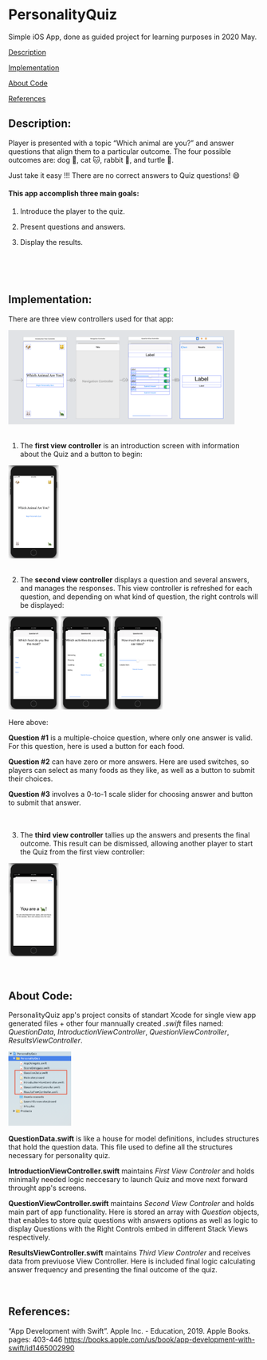 # PersonalityQuiz
Simple iOS App, done as guided project for learning purposes in 2020 May.

[Description](#description)

[Implementation](#implementation)

[About Code](#about-code)

[References](#references)

## Description:
Player is presented with a topic “Which animal are you?” and answer questions that align them to a particular outcome. 
The four possible outcomes are: dog :dog:, cat :cat:, rabbit :rabbit:, and turtle :turtle:.

Just take it easy !!! There are no correct answers to Quiz questions! :smile:

#### This app accomplish three main goals:
  1. Introduce the player to the quiz.
  
  2. Present questions and answers.
  
  3. Display the results.
<br>
<br>
<br>
  
## Implementation: 
There are three view controllers used for that app:

<img src="/quiz-screens/viewControllers.png" width="90%">
<br>
<br>

1. The __first view controller__ is an introduction screen with information about the Quiz and a button to begin:

<img src="/quiz-screens/quiz01.png" width="20%">
<br>
<br>

2. The __second view controller__ displays a question and several answers, and manages the responses. This view controller is refreshed for each question, and depending on what kind of question, the right controls will be displayed:

<img src="/quiz-screens/quiz02.png" width="20%">  <img src="/quiz-screens/quiz03.png" width="20%"> <img src="/quiz-screens/quiz04.png" width="20%">

Here above:

   __Question #1__ is a multiple-choice question, where only one answer is valid.
    For this question, here is used a button for each food.
   
   __Question #2__ can have zero or more answers. Here are used switches, so players can select as many foods as they like, as well as a button to submit their choices.
   
   __Question #3__ involves a 0-to-1 scale slider for choosing answer and button to submit that answer.
<br>   
<br>

3. The __third view controller__ tallies up the answers and presents the final outcome. This result can be dismissed, allowing another player to start the Quiz from the first view controller:

<img src="/quiz-screens/quiz05.png" width="20%">
<br>   
<br>
<br>

## About Code:
PersonalityQuiz app's project consits of standart Xcode for single view app generated files + other four mannually created _.swift_ files named: _QuestionData_, _IntroductionViewController_, _QuestionViewController_, _ResultsViewController_. 

<img src="/quiz-screens/code-files.png" width="25%">

__QuestionData.swift__ is like a house for model definitions, includes structures that hold the question data. This file used to define all the structures necessary for personality quiz.

__IntroductionViewController.swift__ maintains _First View Controler_ and holds minimally needed logic neccesary to launch Quiz and move next forward throught app's screens. 

__QuestionViewController.swift__ maintains _Second View Controler_ and holds main part of app functionality. Here is stored an array with _Question_ objects, that enables to store quiz questions with answers options as well as logic to display Questions with the Right Controls embed in different Stack Views respectively. 

__ResultsViewController.swift__ maintains _Third View Controler_ and receives data from previuose View Controller. Here is included final logic calculating answer frequency and presenting the final outcome of the quiz.
<br>
<br>
<br>

## References:
“App Development with Swift”. Apple Inc. - Education, 2019. Apple Books. pages: 403-446
https://books.apple.com/us/book/app-development-with-swift/id1465002990
